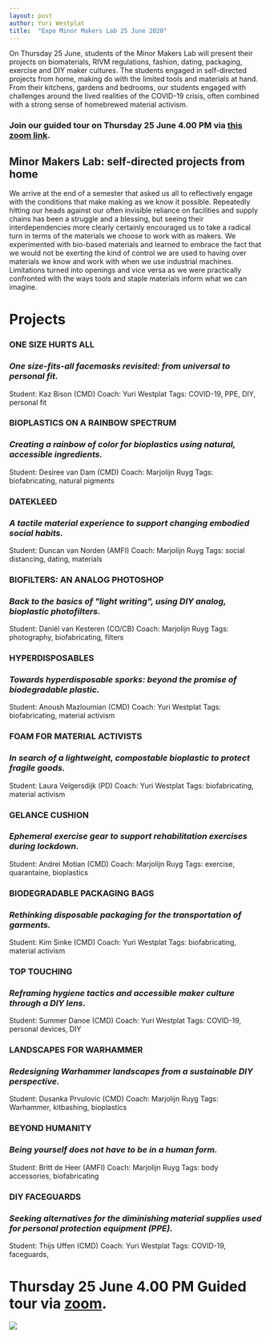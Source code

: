 ```yaml
---
layout: post
author: Yuri Westplat
title:  "Expo Minor Makers Lab 25 June 2020"
---
```


On Thursday 25 June, students of the Minor Makers Lab will present their projects on biomaterials, RIVM regulations, fashion, dating, packaging, exercise and DIY maker cultures. The students engaged in self-directed projects from home, making do with the limited tools and materials at hand. From their kitchens, gardens and bedrooms, our students engaged with challenges around the lived realities of the COVID-19 crisis, often combined with a strong sense of homebrewed material activism. 

### Join our guided tour on Thursday 25 June 4.00 PM via [this zoom link](https://bit.ly/makerexpo2020). 

## Minor Makers Lab: self-directed projects from home 
We arrive at the end of a semester that asked us all to reflectively engage with the conditions that make making as we know it possible. Repeatedly hitting our heads against our often invisible reliance on facilities and supply chains has been a struggle and a blessing, but seeing their interdependencies more clearly certainly encouraged us to take a radical turn in terms of the materials we choose to work with as makers. We experimented with bio-based materials and learned to embrace the fact that we would not be exerting the kind of control we are used to having over materials we know and work with when we use industrial machines. Limitations turned into openings and vice versa as we were practically confronted with the ways tools and staple materials inform what we can imagine.  

# Projects
### ONE SIZE HURTS ALL 
### *One size-fits-all facemasks revisited: from universal to personal fit.*

Student: Kaz Bison (CMD)
Coach: Yuri Westplat
Tags: COVID-19, PPE, DIY, personal fit
### BIOPLASTICS ON A RAINBOW SPECTRUM
### *Creating a rainbow of color for bioplastics using natural, accessible ingredients.*

Student: Desiree van Dam (CMD)
Coach: Marjolijn Ruyg
Tags: biofabricating, natural pigments

### DATEKLEED
### *A tactile material experience to support changing embodied social habits.*

Student: Duncan van Norden (AMFI)
Coach: Marjolijn Ruyg
Tags: social distancing, dating, materials
### BIOFILTERS: AN ANALOG PHOTOSHOP
### *Back to the basics of "light writing", using DIY analog, bioplastic photofilters.*

Student: Daniël van Kesteren (CO/CB)
Coach: Marjolijn Ruyg
Tags: photography, biofabricating, filters
### HYPERDISPOSABLES
### *Towards hyperdisposable sporks: beyond the promise of biodegradable plastic.*

Student: Anoush Mazloumian (CMD)
Coach: Yuri Westplat
Tags: biofabricating, material activism
### FOAM FOR MATERIAL ACTIVISTS
### *In search of a lightweight, compostable bioplastic to protect fragile goods.*

Student: Laura Velgersdijk (PD)
Coach: Yuri Westplat
Tags: biofabricating, material activism
### GELANCE CUSHION
### *Ephemeral exercise gear to support rehabilitation exercises during lockdown.* 

Student: Andrei Motian (CMD)
Coach: Marjolijn Ruyg
Tags: exercise, quarantaine, bioplastics
### BIODEGRADABLE PACKAGING BAGS
### *Rethinking disposable packaging for the transportation of garments.*

Student: Kim Sinke (CMD)
Coach: Yuri Westplat
Tags: biofabricating, material activism
### TOP TOUCHING
### *Reframing hygiene tactics and accessible maker culture through a DIY lens.*

Student: Summer Danoe (CMD)
Coach: Yuri Westplat
Tags: COVID-19, personal devices, DIY
### LANDSCAPES FOR WARHAMMER
### *Redesigning Warhammer landscapes from a sustainable DIY perspective.* 

Student: Dusanka Prvulovic (CMD)
Coach: Marjolijn Ruyg
Tags: Warhammer, kitbashing, bioplastics
### BEYOND HUMANITY
### *Being yourself does not have to be in a human form.* 

Student: Britt de Heer (AMFI)
Coach: Marjolijn Ruyg
Tags: body accessories, biofabricating
### DIY FACEGUARDS
### *Seeking alternatives for the diminishing material supplies used for personal protection equipment (PPE).*

Student: Thijs Uffen (CMD)
Coach: Yuri Westplat
Tags: COVID-19, faceguards, 
# Thursday 25 June 4.00 PM  Guided tour via [zoom](https://bit.ly/makerexpo2020). 

![](../images/expoflyer2020.jpg)
